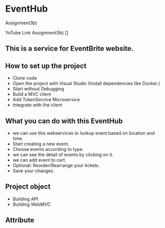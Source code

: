 # EventHub
 Assignment3b)


YoTube Link Assignment3b) []

## This is a service for EventBrite website.

## How to set up the project
* Clone code
* Open the project with Visual Studio (Install dependencies like Docker.)
* Start without Debugging
* Build a MVC client
* Add TokenService Microservice
* Integrate with the client


## What you can do with this EventHub
* we can use this webservices  to lookup event based on location and time.
* Start creating a new event.
* Choose events according to type.
* we can see the detail of events by clicking on it.
* we can add event to cart.
* Optional: Reorder/Rearrange your tickets.
* Save your changes.


## Project object 
* Building API
* Building WebMVC



## Attribute
 
